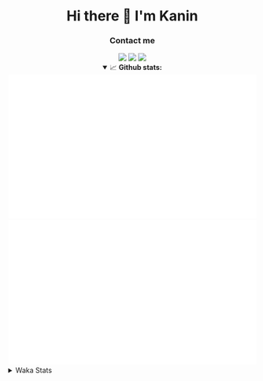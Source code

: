 <div align="center">
 <h1>Hi there 👋 I'm Kanin</h1>
 <h3>Contact me</h3>
 <a href="mailto:im@kanin.dev"><img src="https://img.shields.io/badge/gmail-%23D14836.svg?&style=for-the-badge&logo=gmail&logoColor=white"/></a>
 <a href="https://twitter.com/KaninDev"><img src="https://img.shields.io/badge/twitter-%231DA1F2.svg?&style=for-the-badge&logo=twitter&logoColor=white"/></a>
 <a href="https://www.linkedin.com/in/KaninDev"><img src="https://img.shields.io/badge/linkedin-%230077B5.svg?&style=for-the-badge&logo=linkedin&logoColor=white"/></a>
<details open>
  <summary>📈 <b>Github stats:</b></summary>
  <img src="https://github.com/Kanin/Kanin/blob/master/scripts/GitHubStats/generated/overview.svg"/>
  <img src="https://github.com/Kanin/Kanin/blob/master/scripts/GitHubStats/generated/languages.svg"/>
</details>
</div>

<details>
 <summary>Waka Stats</summary>

<!--START_SECTION:waka-->
![Code Time](http://img.shields.io/badge/Code%20Time-2%2C067%20hrs%2020%20mins-blue)

![Profile Views](http://img.shields.io/badge/Profile%20Views-0-blue)

![Lines of code](https://img.shields.io/badge/From%20Hello%20World%20I%27ve%20Written-847.6%20thousand%20lines%20of%20code-blue)

**🐱 My GitHub Data** 

> 📦 101.5 kB Used in GitHub's Storage 
 > 
> 🏆 475 Contributions in the Year 2023
 > 
> 🚫 Not Opted to Hire
 > 
> 📜 22 Public Repositories 
 > 
> 🔑 10 Private Repositories 
 > 
**I'm an Early 🐤** 

```text
🌞 Morning                2126 commits        ██████░░░░░░░░░░░░░░░░░░░   25.29 % 
🌆 Daytime                2517 commits        ███████░░░░░░░░░░░░░░░░░░   29.94 % 
🌃 Evening                2495 commits        ███████░░░░░░░░░░░░░░░░░░   29.68 % 
🌙 Night                  1269 commits        ████░░░░░░░░░░░░░░░░░░░░░   15.09 % 
```
📅 **I'm Most Productive on Monday** 

```text
Monday                   1599 commits        █████░░░░░░░░░░░░░░░░░░░░   19.02 % 
Tuesday                  1123 commits        ███░░░░░░░░░░░░░░░░░░░░░░   13.36 % 
Wednesday                787 commits         ██░░░░░░░░░░░░░░░░░░░░░░░   09.36 % 
Thursday                 1248 commits        ████░░░░░░░░░░░░░░░░░░░░░   14.84 % 
Friday                   1332 commits        ████░░░░░░░░░░░░░░░░░░░░░   15.84 % 
Saturday                 814 commits         ██░░░░░░░░░░░░░░░░░░░░░░░   09.68 % 
Sunday                   1504 commits        ████░░░░░░░░░░░░░░░░░░░░░   17.89 % 
```


📊 **This Week I Spent My Time On** 

```text
🕑︎ Time Zone: America/New_York

💬 Programming Languages: 
Python                   9 hrs 8 mins        █████████████████████████   99.14 % 
virtualenv               3 mins              ░░░░░░░░░░░░░░░░░░░░░░░░░   00.60 % 
GitIgnore file           0 secs              ░░░░░░░░░░░░░░░░░░░░░░░░░   00.16 % 
Markdown                 0 secs              ░░░░░░░░░░░░░░░░░░░░░░░░░   00.06 % 
Log File                 0 secs              ░░░░░░░░░░░░░░░░░░░░░░░░░   00.02 % 

🔥 Editors: 
PyCharm                  9 hrs 13 mins       █████████████████████████   100.00 % 

🐱‍💻 Projects: 
BB-CommunityBot          8 hrs 30 mins       ███████████████████████░░   92.24 % 
pilmoji                  19 mins             █░░░░░░░░░░░░░░░░░░░░░░░░   03.57 % 
QuartTesting             15 mins             █░░░░░░░░░░░░░░░░░░░░░░░░   02.82 % 
monopolybutgood          5 mins              ░░░░░░░░░░░░░░░░░░░░░░░░░   01.01 % 
MediaUploader            1 min               ░░░░░░░░░░░░░░░░░░░░░░░░░   00.34 % 

💻 Operating System: 
Windows                  9 hrs 13 mins       █████████████████████████   100.00 % 
```

**I Mostly Code in Python** 

```text
Python                   26 repos            ██████████████░░░░░░░░░░░   57.78 % 
Java                     7 repos             ████░░░░░░░░░░░░░░░░░░░░░   15.56 % 
JavaScript               4 repos             ██░░░░░░░░░░░░░░░░░░░░░░░   08.89 % 
Kotlin                   2 repos             █░░░░░░░░░░░░░░░░░░░░░░░░   04.44 % 
HTML                     2 repos             █░░░░░░░░░░░░░░░░░░░░░░░░   04.44 % 
```



**Timeline**

![Lines of Code chart](https://raw.githubusercontent.com/Kanin/Kanin/master/assets/bar_graph.png)


 Last Updated on 27/07/2023 05:33:47 UTC
<!--END_SECTION:waka-->
</details>
